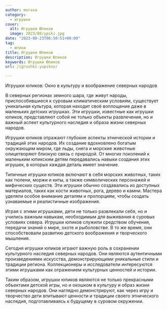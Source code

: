 ```yaml
---
author: morava
category:
  - игрушки
cover:
  alt: Игрушки Юпиков
  image: 2023/08/ypiki.jpg
date: "2023-08-23T06:50:51+00:00"
tag:
  - юпики
title: Игрушки Юпиков
description: Игрушки Юпиков
keywords: Игрушки Юпиков
url: /igrushki-yupikov/

---
```

Игрушки юпиков: Окно в культуру и воображение северных народов

В северных регионах земного шара, где живут народы, приспособившиеся к суровым климатическим условиям, существует уникальная культура, которая находит своё воплощение даже в маленьких детских игрушках. Эти игрушки, известные как игрушки юпиков, представляют собой не только объекты развлечения, но и важный аспект культурного наследия и образа жизни северных народов.

Игрушки юпиков отражают глубокие аспекты этнической истории и традиций этих народов. Их создание вдохновлено богатым окружающим миром, где льды, снега и морские животные олицетворяют близкую связь с природой. От многих поколений к маленьким юпикским детям передавались навыки создания этих игрушек, в которых каждая деталь имеет значение.

Типичные игрушки юпиков включают в себя морских животных, таких как тюлени, моржи и киты, а также символических персонажей и мифических существ. Эти игрушки обычно создавались из доступных материалов, таких как кости животных, рога, дерево и камни. Мастера уделяли особое внимание деталям и пропорциям, чтобы создать узнаваемые и реалистичные изображения.

Играя с этими игрушками, дети не только развлекали себя, но и учились важным навыкам, необходимым для выживания в суровых условиях севера. Игрушки юпиков служили средством обучения, передачи знаний о мире, охоте и рыболовстве. В то же время, они способствовали развитию детского воображения и творческого мышления.

Сегодня игрушки юпиков играют важную роль в сохранении культурного наследия северных народов. Они являются аутентичными произведениями искусства, демонстрирующими уникальные стили и традиции региона. Коллекционеры и исследователи интересуются этими игрушками как отражением культурных ценностей и истории.

Таким образом, игрушки юпиков являются не только прекрасными объектами детской игры, но и окошком в культуру и образ жизни северных народов. Они наглядно демонстрируют, как через игру и творчество дети впитывают ценности и традиции своего этнического наследия, подготавливаясь к будущему в суровом окружении.
